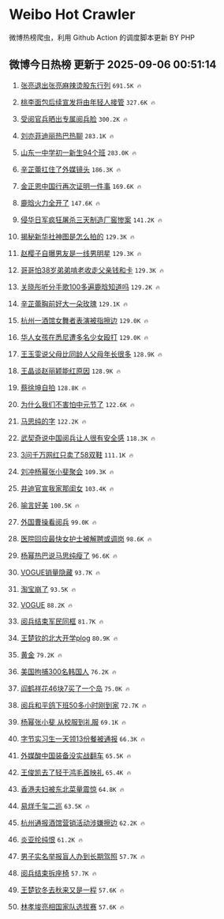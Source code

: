# Weibo Hot Crawler 



微博热榜爬虫，利用 Github Action 的调度脚本更新 BY PHP 


## 微博今日热榜 更新于 2025-09-06 00:51:14 
1. [张亮退出张亮麻辣烫股东行列](https://s.weibo.com/weibo?q=%23%E5%BC%A0%E4%BA%AE%E9%80%80%E5%87%BA%E5%BC%A0%E4%BA%AE%E9%BA%BB%E8%BE%A3%E7%83%AB%E8%82%A1%E4%B8%9C%E8%A1%8C%E5%88%97%23&t=31&band_rank=1&Refer=top) `691.5K 🔥` 

1. [桃李面包后续宣发将由年轻人接管](https://s.weibo.com/weibo?q=%23%E6%A1%83%E6%9D%8E%E9%9D%A2%E5%8C%85%E5%90%8E%E7%BB%AD%E5%AE%A3%E5%8F%91%E5%B0%86%E7%94%B1%E5%B9%B4%E8%BD%BB%E4%BA%BA%E6%8E%A5%E7%AE%A1%23&t=31&band_rank=2&Refer=top) `327.6K 🔥` 

1. [受阅官兵晒出专属阅兵脸](https://s.weibo.com/weibo?q=%23%E5%8F%97%E9%98%85%E5%AE%98%E5%85%B5%E6%99%92%E5%87%BA%E4%B8%93%E5%B1%9E%E9%98%85%E5%85%B5%E8%84%B8%23&t=31&band_rank=3&Refer=top) `300.2K 🔥` 

1. [刘亦菲迪丽热巴热聊](https://s.weibo.com/weibo?q=%23%E5%88%98%E4%BA%A6%E8%8F%B2%E8%BF%AA%E4%B8%BD%E7%83%AD%E5%B7%B4%E7%83%AD%E8%81%8A%23&t=31&band_rank=4&Refer=top) `283.1K 🔥` 

1. [山东一中学初一新生94个班](https://s.weibo.com/weibo?q=%23%E5%B1%B1%E4%B8%9C%E4%B8%80%E4%B8%AD%E5%AD%A6%E5%88%9D%E4%B8%80%E6%96%B0%E7%94%9F94%E4%B8%AA%E7%8F%AD%23&t=31&band_rank=5&Refer=top) `283.0K 🔥` 

1. [辛芷蕾扛住了外媒镜头](https://s.weibo.com/weibo?q=%E8%BE%9B%E8%8A%B7%E8%95%BE%E6%89%9B%E4%BD%8F%E4%BA%86%E5%A4%96%E5%AA%92%E9%95%9C%E5%A4%B4&t=31&band_rank=6&Refer=top) `186.3K 🔥` 

1. [金正恩中国行再次证明一件事](https://s.weibo.com/weibo?q=%23%E9%87%91%E6%AD%A3%E6%81%A9%E4%B8%AD%E5%9B%BD%E8%A1%8C%E5%86%8D%E6%AC%A1%E8%AF%81%E6%98%8E%E4%B8%80%E4%BB%B6%E4%BA%8B%23&t=31&band_rank=7&Refer=top) `169.6K 🔥` 

1. [鹿晗火力全开了](https://s.weibo.com/weibo?q=%E9%B9%BF%E6%99%97%E7%81%AB%E5%8A%9B%E5%85%A8%E5%BC%80%E4%BA%86&t=31&band_rank=8&Refer=top) `147.6K 🔥` 

1. [侵华日军疯狂屠杀三天制造厂窖惨案](https://s.weibo.com/weibo?q=%23%E4%BE%B5%E5%8D%8E%E6%97%A5%E5%86%9B%E7%96%AF%E7%8B%82%E5%B1%A0%E6%9D%80%E4%B8%89%E5%A4%A9%E5%88%B6%E9%80%A0%E5%8E%82%E7%AA%96%E6%83%A8%E6%A1%88%23&t=31&band_rank=9&Refer=top) `141.2K 🔥` 

1. [揭秘新华社神图是怎么拍的](https://s.weibo.com/weibo?q=%23%E6%8F%AD%E7%A7%98%E6%96%B0%E5%8D%8E%E7%A4%BE%E7%A5%9E%E5%9B%BE%E6%98%AF%E6%80%8E%E4%B9%88%E6%8B%8D%E7%9A%84%23&t=31&band_rank=10&Refer=top) `129.3K 🔥` 

1. [赵樱子自曝男友是一线男明星](https://s.weibo.com/weibo?q=%23%E8%B5%B5%E6%A8%B1%E5%AD%90%E8%87%AA%E6%9B%9D%E7%94%B7%E5%8F%8B%E6%98%AF%E4%B8%80%E7%BA%BF%E7%94%B7%E6%98%8E%E6%98%9F%23&t=31&band_rank=11&Refer=top) `129.3K 🔥` 

1. [哥哥怕38岁弟弟啃老收走父亲钱和卡](https://s.weibo.com/weibo?q=%23%E5%93%A5%E5%93%A5%E6%80%9538%E5%B2%81%E5%BC%9F%E5%BC%9F%E5%95%83%E8%80%81%E6%94%B6%E8%B5%B0%E7%88%B6%E4%BA%B2%E9%92%B1%E5%92%8C%E5%8D%A1%23&t=31&band_rank=12&Refer=top) `129.3K 🔥` 

1. [关晓彤听分手歌100多遍鹿晗知道吗](https://s.weibo.com/weibo?q=%E5%85%B3%E6%99%93%E5%BD%A4%E5%90%AC%E5%88%86%E6%89%8B%E6%AD%8C100%E5%A4%9A%E9%81%8D%E9%B9%BF%E6%99%97%E7%9F%A5%E9%81%93%E5%90%97&t=31&band_rank=13&Refer=top) `129.2K 🔥` 

1. [辛芷蕾胸前好大一朵玫瑰](https://s.weibo.com/weibo?q=%23%E8%BE%9B%E8%8A%B7%E8%95%BE%E8%83%B8%E5%89%8D%E5%A5%BD%E5%A4%A7%E4%B8%80%E6%9C%B5%E7%8E%AB%E7%91%B0%23&t=31&band_rank=14&Refer=top) `129.1K 🔥` 

1. [杭州一酒馆女舞者表演被指擦边](https://s.weibo.com/weibo?q=%23%E6%9D%AD%E5%B7%9E%E4%B8%80%E9%85%92%E9%A6%86%E5%A5%B3%E8%88%9E%E8%80%85%E8%A1%A8%E6%BC%94%E8%A2%AB%E6%8C%87%E6%93%A6%E8%BE%B9%23&t=31&band_rank=15&Refer=top) `129.0K 🔥` 

1. [华人女孩在悉尼遭多名少女殴打](https://s.weibo.com/weibo?q=%23%E5%8D%8E%E4%BA%BA%E5%A5%B3%E5%AD%A9%E5%9C%A8%E6%82%89%E5%B0%BC%E9%81%AD%E5%A4%9A%E5%90%8D%E5%B0%91%E5%A5%B3%E6%AE%B4%E6%89%93%23&t=31&band_rank=16&Refer=top) `129.0K 🔥` 

1. [王玉雯说父母比同龄人父母年长很多](https://s.weibo.com/weibo?q=%23%E7%8E%8B%E7%8E%89%E9%9B%AF%E8%AF%B4%E7%88%B6%E6%AF%8D%E6%AF%94%E5%90%8C%E9%BE%84%E4%BA%BA%E7%88%B6%E6%AF%8D%E5%B9%B4%E9%95%BF%E5%BE%88%E5%A4%9A%23&t=31&band_rank=17&Refer=top) `128.9K 🔥` 

1. [王晶谈赵丽颖能红原因](https://s.weibo.com/weibo?q=%23%E7%8E%8B%E6%99%B6%E8%B0%88%E8%B5%B5%E4%B8%BD%E9%A2%96%E8%83%BD%E7%BA%A2%E5%8E%9F%E5%9B%A0%23&t=31&band_rank=18&Refer=top) `128.9K 🔥` 

1. [蔡徐坤自拍](https://s.weibo.com/weibo?q=%E8%94%A1%E5%BE%90%E5%9D%A4%E8%87%AA%E6%8B%8D&t=31&band_rank=19&Refer=top) `128.8K 🔥` 

1. [为什么我们不害怕中元节了](https://s.weibo.com/weibo?q=%E4%B8%BA%E4%BB%80%E4%B9%88%E6%88%91%E4%BB%AC%E4%B8%8D%E5%AE%B3%E6%80%95%E4%B8%AD%E5%85%83%E8%8A%82%E4%BA%86&t=31&band_rank=20&Refer=top) `122.6K 🔥` 

1. [马思纯的字](https://s.weibo.com/weibo?q=%23%E9%A9%AC%E6%80%9D%E7%BA%AF%E7%9A%84%E5%AD%97%23&t=31&band_rank=21&Refer=top) `122.2K 🔥` 

1. [武契奇说中国阅兵让人很有安全感](https://s.weibo.com/weibo?q=%23%E6%AD%A6%E5%A5%91%E5%A5%87%E8%AF%B4%E4%B8%AD%E5%9B%BD%E9%98%85%E5%85%B5%E8%AE%A9%E4%BA%BA%E5%BE%88%E6%9C%89%E5%AE%89%E5%85%A8%E6%84%9F%23&t=31&band_rank=22&Refer=top) `118.3K 🔥` 

1. [3问千万网红只卖了58双鞋](https://s.weibo.com/weibo?q=%233%E9%97%AE%E5%8D%83%E4%B8%87%E7%BD%91%E7%BA%A2%E5%8F%AA%E5%8D%96%E4%BA%8658%E5%8F%8C%E9%9E%8B%23&t=31&band_rank=23&Refer=top) `111.1K 🔥` 

1. [刘冲杨幂张小斐聚会](https://s.weibo.com/weibo?q=%23%E5%88%98%E5%86%B2%E6%9D%A8%E5%B9%82%E5%BC%A0%E5%B0%8F%E6%96%90%E8%81%9A%E4%BC%9A%23&t=31&band_rank=24&Refer=top) `109.3K 🔥` 

1. [井迪官宣我家那闺女](https://s.weibo.com/weibo?q=%23%E4%BA%95%E8%BF%AA%E5%AE%98%E5%AE%A3%E6%88%91%E5%AE%B6%E9%82%A3%E9%97%BA%E5%A5%B3%23&t=31&band_rank=25&Refer=top) `103.4K 🔥` 

1. [喻言好美](https://s.weibo.com/weibo?q=%E5%96%BB%E8%A8%80%E5%A5%BD%E7%BE%8E&t=31&band_rank=26&Refer=top) `100.5K 🔥` 

1. [外国曹操看阅兵](https://s.weibo.com/weibo?q=%E5%A4%96%E5%9B%BD%E6%9B%B9%E6%93%8D%E7%9C%8B%E9%98%85%E5%85%B5&t=31&band_rank=27&Refer=top) `99.0K 🔥` 

1. [医院回应最快女护士被解聘或调岗](https://s.weibo.com/weibo?q=%23%E5%8C%BB%E9%99%A2%E5%9B%9E%E5%BA%94%E6%9C%80%E5%BF%AB%E5%A5%B3%E6%8A%A4%E5%A3%AB%E8%A2%AB%E8%A7%A3%E8%81%98%E6%88%96%E8%B0%83%E5%B2%97%23&t=31&band_rank=28&Refer=top) `98.6K 🔥` 

1. [杨幂热巴说马思纯瘦了](https://s.weibo.com/weibo?q=%23%E6%9D%A8%E5%B9%82%E7%83%AD%E5%B7%B4%E8%AF%B4%E9%A9%AC%E6%80%9D%E7%BA%AF%E7%98%A6%E4%BA%86%23&t=31&band_rank=29&Refer=top) `96.6K 🔥` 

1. [VOGUE销量隐藏](https://s.weibo.com/weibo?q=%23VOGUE%E9%94%80%E9%87%8F%E9%9A%90%E8%97%8F%23&t=31&band_rank=30&Refer=top) `93.7K 🔥` 

1. [淘宝崩了](https://s.weibo.com/weibo?q=%E6%B7%98%E5%AE%9D%E5%B4%A9%E4%BA%86&t=31&band_rank=31&Refer=top) `93.5K 🔥` 

1. [VOGUE](https://s.weibo.com/weibo?q=VOGUE&t=31&band_rank=32&Refer=top) `88.2K 🔥` 

1. [阅兵结束军民同框](https://s.weibo.com/weibo?q=%E9%98%85%E5%85%B5%E7%BB%93%E6%9D%9F%E5%86%9B%E6%B0%91%E5%90%8C%E6%A1%86&t=31&band_rank=33&Refer=top) `81.7K 🔥` 

1. [王楚钦的北大开学plog](https://s.weibo.com/weibo?q=%E7%8E%8B%E6%A5%9A%E9%92%A6%E7%9A%84%E5%8C%97%E5%A4%A7%E5%BC%80%E5%AD%A6plog&t=31&band_rank=34&Refer=top) `80.9K 🔥` 

1. [黄金](https://s.weibo.com/weibo?q=%E9%BB%84%E9%87%91&t=31&band_rank=35&Refer=top) `79.2K 🔥` 

1. [美国拘捕300名韩国人](https://s.weibo.com/weibo?q=%23%E7%BE%8E%E5%9B%BD%E6%8B%98%E6%8D%95300%E5%90%8D%E9%9F%A9%E5%9B%BD%E4%BA%BA%23&t=31&band_rank=36&Refer=top) `76.2K 🔥` 

1. [阎鹤祥花46块7买了一个岛](https://s.weibo.com/weibo?q=%23%E9%98%8E%E9%B9%A4%E7%A5%A5%E8%8A%B146%E5%9D%977%E4%B9%B0%E4%BA%86%E4%B8%80%E4%B8%AA%E5%B2%9B%23&t=31&band_rank=37&Refer=top) `75.0K 🔥` 

1. [阅兵和平鸽下班50多小时刚到家](https://s.weibo.com/weibo?q=%23%E9%98%85%E5%85%B5%E5%92%8C%E5%B9%B3%E9%B8%BD%E4%B8%8B%E7%8F%AD50%E5%A4%9A%E5%B0%8F%E6%97%B6%E5%88%9A%E5%88%B0%E5%AE%B6%23&t=31&band_rank=38&Refer=top) `72.7K 🔥` 

1. [杨幂张小斐 从校服到礼服](https://s.weibo.com/weibo?q=%E6%9D%A8%E5%B9%82%E5%BC%A0%E5%B0%8F%E6%96%90%20%E4%BB%8E%E6%A0%A1%E6%9C%8D%E5%88%B0%E7%A4%BC%E6%9C%8D&t=31&band_rank=39&Refer=top) `69.1K 🔥` 

1. [字节实习生一天领13份餐被通报](https://s.weibo.com/weibo?q=%23%E5%AD%97%E8%8A%82%E5%AE%9E%E4%B9%A0%E7%94%9F%E4%B8%80%E5%A4%A9%E9%A2%8613%E4%BB%BD%E9%A4%90%E8%A2%AB%E9%80%9A%E6%8A%A5%23&t=31&band_rank=40&Refer=top) `66.3K 🔥` 

1. [外媒酸中国装备没实战翻车](https://s.weibo.com/weibo?q=%23%E5%A4%96%E5%AA%92%E9%85%B8%E4%B8%AD%E5%9B%BD%E8%A3%85%E5%A4%87%E6%B2%A1%E5%AE%9E%E6%88%98%E7%BF%BB%E8%BD%A6%23&t=31&band_rank=41&Refer=top) `65.5K 🔥` 

1. [王俊凯去了轻于鸿毛首映礼](https://s.weibo.com/weibo?q=%23%E7%8E%8B%E4%BF%8A%E5%87%AF%E5%8E%BB%E4%BA%86%E8%BD%BB%E4%BA%8E%E9%B8%BF%E6%AF%9B%E9%A6%96%E6%98%A0%E7%A4%BC%23&t=31&band_rank=42&Refer=top) `65.4K 🔥` 

1. [香港夫妇被东北菜量震惊](https://s.weibo.com/weibo?q=%23%E9%A6%99%E6%B8%AF%E5%A4%AB%E5%A6%87%E8%A2%AB%E4%B8%9C%E5%8C%97%E8%8F%9C%E9%87%8F%E9%9C%87%E6%83%8A%23&t=31&band_rank=43&Refer=top) `64.8K 🔥` 

1. [易烊千玺二巡](https://s.weibo.com/weibo?q=%E6%98%93%E7%83%8A%E5%8D%83%E7%8E%BA%E4%BA%8C%E5%B7%A1&t=31&band_rank=44&Refer=top) `63.5K 🔥` 

1. [杭州通报酒馆营销活动涉嫌擦边](https://s.weibo.com/weibo?q=%23%E6%9D%AD%E5%B7%9E%E9%80%9A%E6%8A%A5%E9%85%92%E9%A6%86%E8%90%A5%E9%94%80%E6%B4%BB%E5%8A%A8%E6%B6%89%E5%AB%8C%E6%93%A6%E8%BE%B9%23&t=31&band_rank=45&Refer=top) `62.2K 🔥` 

1. [炎亚纶纯恨](https://s.weibo.com/weibo?q=%E7%82%8E%E4%BA%9A%E7%BA%B6%E7%BA%AF%E6%81%A8&t=31&band_rank=46&Refer=top) `61.2K 🔥` 

1. [男子实名举报盲人办到长期驾照](https://s.weibo.com/weibo?q=%23%E7%94%B7%E5%AD%90%E5%AE%9E%E5%90%8D%E4%B8%BE%E6%8A%A5%E7%9B%B2%E4%BA%BA%E5%8A%9E%E5%88%B0%E9%95%BF%E6%9C%9F%E9%A9%BE%E7%85%A7%23&t=31&band_rank=47&Refer=top) `57.7K 🔥` 

1. [阅兵结束拆座椅](https://s.weibo.com/weibo?q=%E9%98%85%E5%85%B5%E7%BB%93%E6%9D%9F%E6%8B%86%E5%BA%A7%E6%A4%85&t=31&band_rank=48&Refer=top) `57.7K 🔥` 

1. [王楚钦冬去秋来又是一程](https://s.weibo.com/weibo?q=%23%E7%8E%8B%E6%A5%9A%E9%92%A6%E5%86%AC%E5%8E%BB%E7%A7%8B%E6%9D%A5%E5%8F%88%E6%98%AF%E4%B8%80%E7%A8%8B%23&t=31&band_rank=49&Refer=top) `57.6K 🔥` 

1. [林孝埈亮相国家队选拔赛](https://s.weibo.com/weibo?q=%23%E6%9E%97%E5%AD%9D%E5%9F%88%E4%BA%AE%E7%9B%B8%E5%9B%BD%E5%AE%B6%E9%98%9F%E9%80%89%E6%8B%94%E8%B5%9B%23&t=31&band_rank=50&Refer=top) `57.6K 🔥` 

